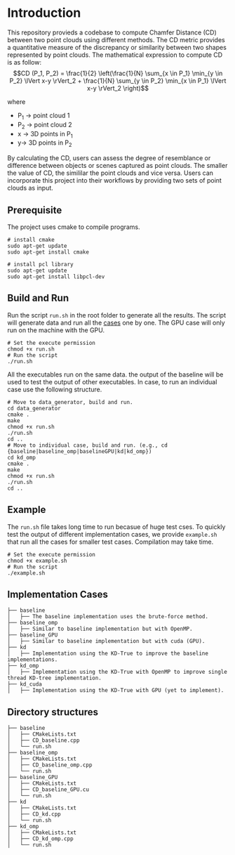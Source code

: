 # Introduction

This repository provieds a codebase to compute Chamfer Distance (CD) between two point clouds using different methods. The CD metric provides a quantitative measure of the discrepancy or similarity between two shapes represented by point clouds. The mathematical expression to compute CD is as follow: <br>
$$CD (P_1, P_2) = \frac{1}{2} \left(\frac{1}{N} \sum_{x \in P_1} \min_{y \in P_2} \lVert x-y \rVert_2  + \frac{1}{N} \sum_{y \in P_2} \min_{x \in P_1} \lVert x-y \rVert_2 \right)$$

where 
- P<sub>1</sub> -> point cloud 1 
- P<sub>2</sub> -> point cloud 2
- x -> 3D points in P<sub>1</sub>
- y-> 3D points in P<sub>2</sub>


By calculating the CD, users can assess the degree of resemblance or difference between objects or scenes captured as point clouds. The smaller the value of CD, the simililar the point clouds and vice versa. Users can incorporate this project into their workflows by providing two sets of point clouds as input. 


## Prerequisite

The project uses cmake to compile programs. 
```
# install cmake 
sudo apt-get update
sudo apt-get install cmake
```

```
# install pcl library
sudo apt-get update
sudo apt-get install libpcl-dev
```

## Build and Run
Run the script `run.sh` in the root folder to generate all the results. The script will generate data and run all the [cases](#implementation-cases) one by one. The GPU case will only run on the machine with the GPU.

```
# Set the execute permission 
chmod +x run.sh
# Run the script
./run.sh 
```

All the executables run on the same data. the output of the baseline will be used to test the output of other executables. In case, to run an individual case use the following structure. 

```
# Move to data_generator, build and run.
cd data_generator
cmake . 
make  
chmod +x run.sh
./run.sh
cd ..
# Move to individual case, build and run. (e.g., cd {baseline|baseline_omp|baselineGPU|kd|kd_omp})
cd kd_omp
cmake .
make 
chmod +x run.sh
./run.sh
cd ..
```

## Example

The `run.sh` file takes long time to run becasue of huge test cses. To quickly test the output of different implementation cases, we provide `example.sh` that run all the cases for smaller test cases. Compilation may take time.

```
# Set the execute permission 
chmod +x example.sh
# Run the script
./example.sh 
```

## Implementation Cases
    ├── baseline
    │   ├── The baseline implementation uses the brute-force method.
    ├── baseline_omp
    │   ├── Similar to baseline implementation but with OpenMP.
    ├── baseline_GPU
    │   ├── Similar to baseline implementation but with cuda (GPU).
    ├── kd
    │   ├── Implementation using the KD-True to improve the baseline implementations.
    ├── kd_omp
    │   ├── Implementation using the KD-True with OpenMP to improve single thread KD-tree implementation.
    ├── kd_cuda
    │   ├── Implementation using the KD-True with GPU (yet to implement).

## Directory structures
    ├── baseline
    │   ├── CMakeLists.txt
    │   ├── CD_baseline.cpp
	│   └── run.sh
    ├── baseline_omp
    │   ├── CMakeLists.txt
    │   ├── CD_baseline_omp.cpp
	│   └── run.sh
    ├── baseline_GPU
    │   ├── CMakeLists.txt
    │   ├── CD_baseline_GPU.cu
	│   └── run.sh
    ├── kd
    │   ├── CMakeLists.txt
    │   ├── CD_kd.cpp
	│   └── run.sh
    ├── kd_omp
    │   ├── CMakeLists.txt
    │   ├── CD_kd_omp.cpp
	│   └── run.sh
